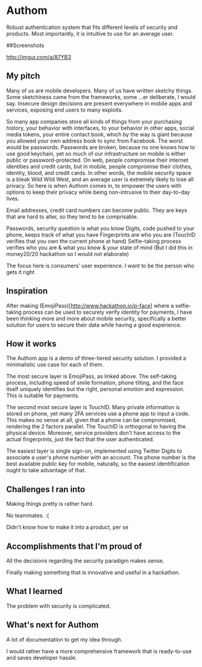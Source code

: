 # Authom

Robust authentication system that fits different levels of security and products. Most importantly, it is intuitive to use for an average user.

##Screenshots

http://imgur.com/a/87YB3

## My pitch

Many of us are mobile developers. Many of us have written sketchy things. Some sketchiness came from the frameworks, some …er deliberate, I would say. Insecure design decisions are present everywhere in mobile apps and services, exposing end users to many exploits. 

So many app companies store all kinds of things from your purchasing history, your behavior with interfaces, to your behavior in other apps, social media tokens, your entire contact book, which by the way is giant because you allowed your own address book to sync from Facebook. The worst would be passwords. Passwords are broken, because no one knows how to use good keychain, yet so much of our infrastructure on mobile is either public or password-protected. On web, people compromise their internet identities and credit cards, but in mobile, people compromise their clothes, identity, blood, and credit cards. In other words, the mobile security space is a bleak Wild Wild West, and an average user is extremely likely to lose all privacy. So here is when Authom comes in, to empower the users with options to keep their privacy while being non-intrusive to their day-to-day lives.

Email addresses, credit card numbers can become public. They are keys that are hard to alter, so they tend to be comprisable.

Passwords, security question is what you know
Digits, code pushed to your phone, keeps track of what you have
Fingerprints are who you are (TouchID verifies that you own the current phone at hand)
Selfie-taking process verifies who you are & what you know & your state of mind (But I did this in money20/20 hackathon so I would not elaborate)

The focus here is consumers’ user experience. I want to be the person who gets it right


## Inspiration
After making (EmojiPass)[http://www.hackathon.io/p-face] where a selfie-taking process can be used to securely verify identity for payments, I have been thinking more and more about mobile security, specifically a better solution for users to secure their data while having a good experience.

## How it works
The Authom app is a demo of three-tiered security solution. I provided a minimalistic use case for each of them.


The most secure layer is EmojiPass, as linked above. The self-taking process, including speed of smile formation, phone tilting, and the face itself uniquely identifies but the right, personal emotion and expression. This is suitable for payments.


The second most secure layer is TouchID. Many private information is stored on phone, yet many 2FA services use a phone app to input a code. This makes no sense at all, given that a phone can be compromised, rendering the 2 factors parallel. The TouchID is orthogonal to having the physical device. Moreover, service providers don't have access to the actual fingerprints, just the fact that the user authenticated.

The easiest layer is single sign-on, implemented using Twitter Digits to associate a user's phone number with an account. The phone number is the best available public key for mobile, naturally, so the easiest identification ought to take advantage of that.

## Challenges I ran into
Making things pretty is rather hard.

No teammates. :(

Didn't know how to make it into a product, per se

## Accomplishments that I'm proud of
All the decisions regarding the security paradigm makes sense.

Finally making something that is innovative and useful in a hackathon.

## What I learned
The problem with security is complicated.

## What's next for Authom
A lot of documentation to get my idea through.

I would rather have a more comprehensive framework that is ready-to-use and saves developer hassle.
